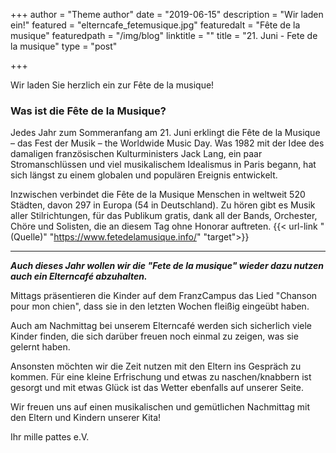 +++
author = "Theme author"
date = "2019-06-15"
description = "Wir laden ein!"
featured = "elterncafe_fetemusique.jpg"
featuredalt = "Fête de la musique"
featuredpath = "/img/blog"
linktitle = ""
title = "21. Juni - Fete de la musique"
type = "post"

+++

Wir laden Sie herzlich ein zur Fête de la musique!


### Was ist die Fête de la Musique?

Jedes Jahr zum Sommeranfang am 21. Juni erklingt die Fête de la Musique – das Fest der Musik – the Worldwide Music Day. 
Was 1982 mit der Idee des damaligen französischen Kulturministers Jack Lang, ein paar Stromanschlüssen und viel musikalischem 
Idealismus in Paris begann, hat sich längst zu einem globalen und populären Ereignis entwickelt.

Inzwischen verbindet die Fête de la Musique Menschen in weltweit 520 Städten, davon 297 in Europa (54 in Deutschland). 
Zu hören gibt es Musik aller Stilrichtungen, für das Publikum gratis, dank all der Bands, Orchester, Chöre und Solisten, 
die an diesem Tag ohne Honorar auftreten.  {{< url-link "(Quelle)" "https://www.fetedelamusique.info/" "target">}}

---

***Auch dieses Jahr wollen wir die "Fete de la musique" wieder dazu nutzen auch ein Elterncafé abzuhalten.***

Mittags präsentieren die Kinder auf dem FranzCampus das Lied "Chanson pour mon chien", dass sie in den letzten Wochen 
fleißig eingeübt haben.

Auch am Nachmittag bei unserem Elterncafé werden sich sicherlich viele Kinder finden, die sich darüber freuen 
noch einmal zu zeigen, was sie gelernt haben.

Ansonsten möchten wir die Zeit nutzen mit den Eltern ins Gespräch zu kommen.
Für eine kleine Erfrischung und etwas zu naschen/knabbern ist gesorgt und mit etwas Glück ist das Wetter
 ebenfalls auf unserer Seite.
 
Wir freuen uns auf einen musikalischen und gemütlichen Nachmittag mit den Eltern und Kindern unserer Kita!

Ihr mille pattes e.V.